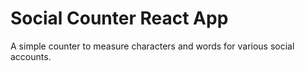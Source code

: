 # Social Counter React App

A simple counter to measure characters and words for
various social accounts.
